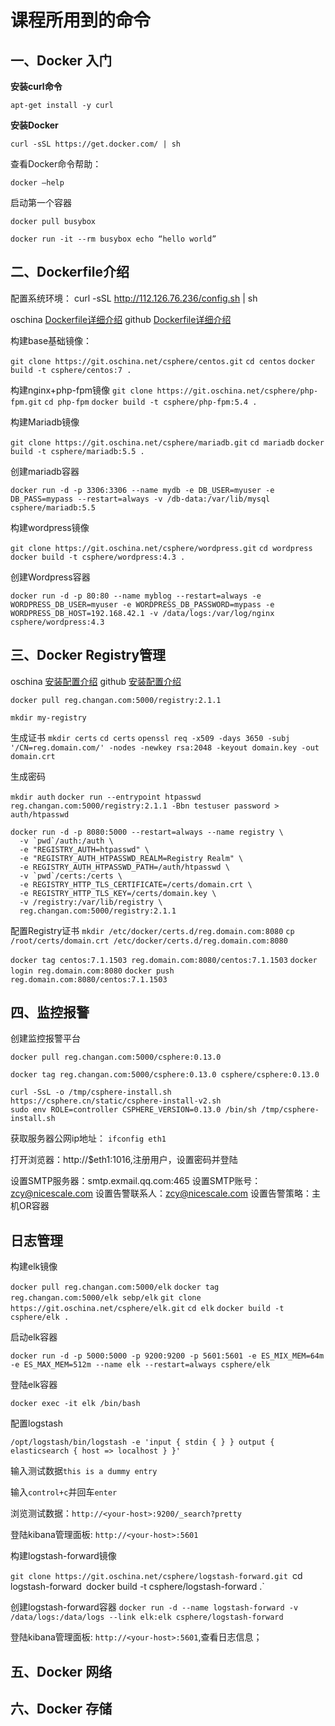# 课程所用到的命令

## 一、Docker 入门

**安装curl命令**

`apt-get install -y curl`

**安装Docker**

`curl -sSL https://get.docker.com/ | sh`

查看Docker命令帮助：

`docker —help`

启动第一个容器

`docker pull busybox`

`docker run -it --rm busybox echo “hello world”`


## 二、Dockerfile介绍

配置系统环境：
curl -sSL http://112.126.76.236/config.sh | sh

oschina [Dockerfile详细介绍](http://t.cn/RU7Jlbf)
github [Dockerfile详细介绍](https://github.com/billycyzhang/Shell/blob/master/Dockerfile%E5%91%BD%E4%BB%A4%E8%AF%A6%E8%A7%A3.md)

构建base基础镜像：

`git clone https://git.oschina.net/csphere/centos.git`
`cd centos`
`docker build -t csphere/centos:7 .`

构建nginx+php-fpm镜像
`git clone https://git.oschina.net/csphere/php-fpm.git`
`cd php-fpm`
`docker build -t csphere/php-fpm:5.4 .`

构建Mariadb镜像

`git clone https://git.oschina.net/csphere/mariadb.git`
`cd mariadb`
`docker build -t csphere/mariadb:5.5 .`

创建mariadb容器

`docker run -d -p 3306:3306 --name mydb -e DB_USER=myuser -e DB_PASS=mypass --restart=always -v /db-data:/var/lib/mysql csphere/mariadb:5.5`

构建wordpress镜像

`git clone https://git.oschina.net/csphere/wordpress.git`
`cd wordpress`
`docker build -t csphere/wordpress:4.3 .`

创建Wordpress容器

`docker run -d -p 80:80 --name myblog --restart=always -e WORDPRESS_DB_USER=myuser -e WORDPRESS_DB_PASSWORD=mypass -e WORDPRESS_DB_HOST=192.168.42.1 -v /data/logs:/var/log/nginx csphere/wordpress:4.3`

## 三、Docker Registry管理

oschina [安装配置介绍](http://t.cn/RU76iZj)
github [安装配置介绍](https://github.com/billycyzhang/Shell/blob/master/%E7%AE%80%E5%8D%95%E6%90%9E%E5%AE%9A%E5%B8%A6SSL%E7%9A%84Registry.md)

`docker pull reg.changan.com:5000/registry:2.1.1`

`mkdir my-registry`

生成证书
`mkdir certs`
`cd certs`
`openssl req -x509 -days 3650 -subj '/CN=reg.domain.com/' -nodes -newkey rsa:2048 -keyout domain.key -out domain.crt`

生成密码

`mkdir auth`
`docker run --entrypoint htpasswd reg.changan.com:5000/registry:2.1.1 -Bbn testuser password > auth/htpasswd`
```
docker run -d -p 8080:5000 --restart=always --name registry \
  -v `pwd`/auth:/auth \
  -e "REGISTRY_AUTH=htpasswd" \
  -e "REGISTRY_AUTH_HTPASSWD_REALM=Registry Realm" \
  -e REGISTRY_AUTH_HTPASSWD_PATH=/auth/htpasswd \
  -v `pwd`/certs:/certs \
  -e REGISTRY_HTTP_TLS_CERTIFICATE=/certs/domain.crt \
  -e REGISTRY_HTTP_TLS_KEY=/certs/domain.key \
  -v /registry:/var/lib/registry \
  reg.changan.com:5000/registry:2.1.1
```
配置Registry证书
`mkdir /etc/docker/certs.d/reg.domain.com:8080`
`cp /root/certs/domain.crt /etc/docker/certs.d/reg.domain.com:8080`

`docker tag centos:7.1.1503 reg.domain.com:8080/centos:7.1.1503`
`docker login reg.domain.com:8080`
`docker push reg.domain.com:8080/centos:7.1.1503`

## 四、监控报警 

创建监控报警平台

`docker pull reg.changan.com:5000/csphere:0.13.0`

`docker tag reg.changan.com:5000/csphere:0.13.0 csphere/csphere:0.13.0`

```
curl -SsL -o /tmp/csphere-install.sh https://csphere.cn/static/csphere-install-v2.sh
sudo env ROLE=controller CSPHERE_VERSION=0.13.0 /bin/sh /tmp/csphere-install.sh
```
获取服务器公网ip地址：
`ifconfig eth1`

打开浏览器：http://$eth1:1016,注册用户，设置密码并登陆

设置SMTP服务器：smtp.exmail.qq.com:465
设置SMTP账号：zcy@nicescale.com
设置告警联系人：zcy@nicescale.com
设置告警策略：主机OR容器

## 日志管理

构建elk镜像

`docker pull reg.changan.com:5000/elk`
`docker tag reg.changan.com:5000/elk sebp/elk`
`git clone https://git.oschina.net/csphere/elk.git`
`cd elk`
`docker build -t csphere/elk .`

启动elk容器

`docker run -d -p 5000:5000 -p 9200:9200 -p 5601:5601 -e ES_MIX_MEM=64m -e ES_MAX_MEM=512m --name elk --restart=always csphere/elk`

登陆elk容器

`docker exec -it elk /bin/bash`

配置logstash

`/opt/logstash/bin/logstash -e 'input { stdin { } } output { elasticsearch { host => localhost } }'`

输入测试数据`this is a dummy entry`

输入`control+c`并回车`enter`

浏览测试数据：`http://<your-host>:9200/_search?pretty`

登陆kibana管理面板: `http://<your-host>:5601`

构建logstash-forward镜像

`git clone https://git.oschina.net/csphere/logstash-forward.git
`cd logstash-forward`
`docker build -t csphere/logstash-forward .`

创建logstash-forward容器
`docker run -d --name logstash-forward -v /data/logs:/data/logs --link elk:elk csphere/logstash-forward`

登陆kibana管理面板: `http://<your-host>:5601`,查看日志信息；

## 五、Docker 网络


## 六、Docker 存储
